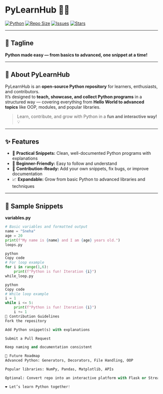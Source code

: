 # PyLearnHub 🚀🐍

[![Python](https://img.shields.io/badge/Python-3.11-blue?logo=python&logoColor=white)](https://www.python.org/)
[![Repo Size](https://img.shields.io/github/repo-size/sneha842/PyLearnHub)](https://github.com/sneha842/PyLearnHub)
[![Issues](https://img.shields.io/github/issues/sneha842/PyLearnHub)](https://github.com/sneha842/PyLearnHub/issues)
[![Stars](https://img.shields.io/github/stars/sneha842/PyLearnHub?style=social)](https://github.com/sneha842/PyLearnHub/stargazers)

---

## 🌟 Tagline
**Python made easy — from basics to advanced, one snippet at a time!**  

---

## 📖 About PyLearnHub
PyLearnHub is an **open-source Python repository** for learners, enthusiasts, and contributors.  
It’s designed to **teach, showcase, and collect Python programs** in a structured way — covering everything from **Hello World to advanced topics** like OOP, modules, and popular libraries.  

> Learn, contribute, and grow with Python in a **fun and interactive way!** 💡

---

## ✨ Features
- 📝 **Practical Snippets:** Clean, well-documented Python programs with explanations  
- 🧩 **Beginner-Friendly:** Easy to follow and understand  
- 🤝 **Contribution-Ready:** Add your own snippets, fix bugs, or improve documentation  
- 📈 **Expandable:** Grow from basic Python to advanced libraries and techniques  

---

## 🐍 Sample Snippets

**variables.py**
```python
# Basic variables and formatted output
name = "Sneha"
age = 20
print(f"My name is {name} and I am {age} years old.")
loops.py

python
Copy code
# For loop example
for i in range(1,6):
    print(f"Python is fun! Iteration {i}")
while_loop.py

python
Copy code
# While loop example
i = 1
while i <= 5:
    print(f"Python is fun! Iteration {i}")
    i += 1
🤝 Contribution Guidelines
Fork the repository

Add Python snippet(s) with explanations

Submit a Pull Request

Keep naming and documentation consistent

🚀 Future Roadmap
Advanced Python: Generators, Decorators, File Handling, OOP

Popular libraries: NumPy, Pandas, Matplotlib, APIs

Optional: Convert repo into an interactive platform with Flask or Streamlit

❤️ Let’s learn Python together!
